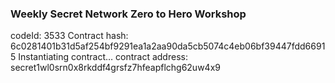 ### Weekly Secret Network Zero to Hero Workshop
codeId:  3533
Contract hash: 6c0281401b31d5af254bf9291ea1a2aa90da5cb5074c4eb06bf39447fdd66915
Instantiating contract…
contract address:  secret1wl0srn0x8rkddf4grsfz7hfeapflchg62uw4x9